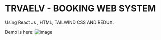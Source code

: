 # TRVAELV - BOOKING WEB SYSTEM

Using React Js , HTML, TAILWIND CSS AND REDUX.

Demo is here:
![image](https://github.com/thakordixit567/DIX-STORE/blob/master/DIX-STORE-PRO/src/DEMO/Screenshot%20(201).png)


